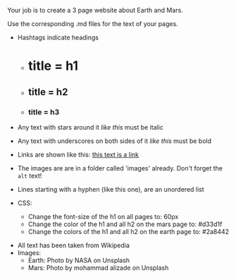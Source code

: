 Your job is to create a 3 page website about Earth and Mars.

Use the corresponding .md files for the text of your pages.

- Hashtags indicate headings
  - # title = h1
  - ## title = h2
  - ### title = h3
- Any text with stars around it _like this_ must be italic
- Any text with underscores on both sides of it _like this_ must be bold
- Links are shown like this: [this text is a link](this-is-where-it-links-to.html)
- The images are are in a folder called 'images' already. Don't forget the `alt` text!
- Lines starting with a hyphen (like this one), are an unordered list

- CSS:
  - Change the font-size of the h1 on all pages to: 60px
  - Change the color of the h1 and all h2 on the mars page to: #d33d1f
  - Change the colors of the h1 and all h2 on the earth page to: #2a8442

* All text has been taken from Wikipedia
* Images:
  - Earth: Photo by NASA on Unsplash
  - Mars: Photo by mohammad alizade on Unsplash
